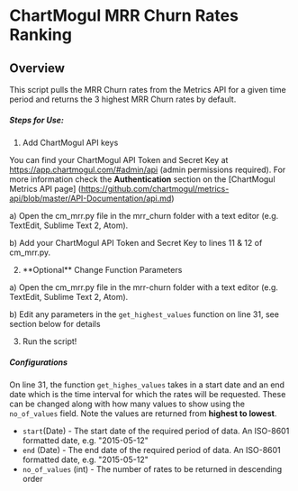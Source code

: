 # ChartMogul MRR Churn Rates Ranking
## Overview
This script pulls the MRR Churn rates from the Metrics API for a given time period and returns the 3 highest MRR Churn rates by default.

##### Steps for Use:
  1. Add ChartMogul API keys

  You can find your ChartMogul API Token and Secret Key at https://app.chartmogul.com/#admin/api (admin permissions required). For more information check the **Authentication** section on the [ChartMogul Metrics API page] (https://github.com/chartmogul/metrics-api/blob/master/API-Documentation/api.md)

  a) Open the cm_mrr.py file in the mrr_churn folder with a text editor (e.g. TextEdit, Sublime Text 2, Atom).

  b) Add your ChartMogul API Token and Secret Key to lines 11 & 12 of cm_mrr.py.

  2. \*\*Optional\*\* Change Function Parameters
  
  a) Open the cm_mrr.py file in the mrr-churn folder with a text editor (e.g. TextEdit, Sublime Text 2, Atom).

  b) Edit any parameters in the `get_highest_values` function on line 31, see section below for details
  
  3. Run the script!

##### Configurations
On line 31, the function `get_highes_values` takes in a start date and an end date which is the time interval for which the rates will be requested. These can be changed along with how many values to show using the `no_of_values` field. Note the values are returned from **highest to lowest**.
- `start`(Date) - The start date of the required period of data. An ISO-8601 formatted date, e.g. "2015-05-12"
- `end` (Date) - The end date of the required period of data. An ISO-8601 formatted date, e.g. "2015-05-12"
- `no_of_values` (int) - The number of rates to be returned in descending order

